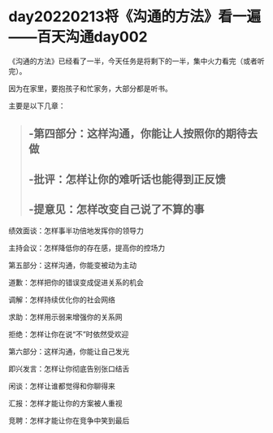 # day20220213将《沟通的方法》看一遍——百天沟通day002

《沟通的方法》已经看了一半，今天任务是将剩下的一半，集中火力看完（或者听完）。

因为在家里，要抱孩子和忙家务，大部分都是听书。

主要是以下几章：

>-第四部分：这样沟通，你能让人按照你的期待去做
>-
>-批评：怎样让你的难听话也能得到正反馈
>-
>-提意见：怎样改变自己说了不算的事
>-
绩效面谈：怎样事半功倍地发挥你的领导力

主持会议：怎样降低你的存在感，提高你的控场力

第五部分：这样沟通，你能变被动为主动

道歉：怎样把你的错误变成促进关系的机会

调解：怎样持续优化你的社会网络

求助：怎样用示弱来增强你的关系网

拒绝：怎样让你在说“不”时依然受欢迎

第六部分：这样沟通，你能让自己发光

即兴发言：怎样让你彻底告别张口结舌

闲谈：怎样让谁都觉得和你聊得来

汇报：怎样才能让你的方案被人重视

竞聘：怎样才能让你在竞争中笑到最后
